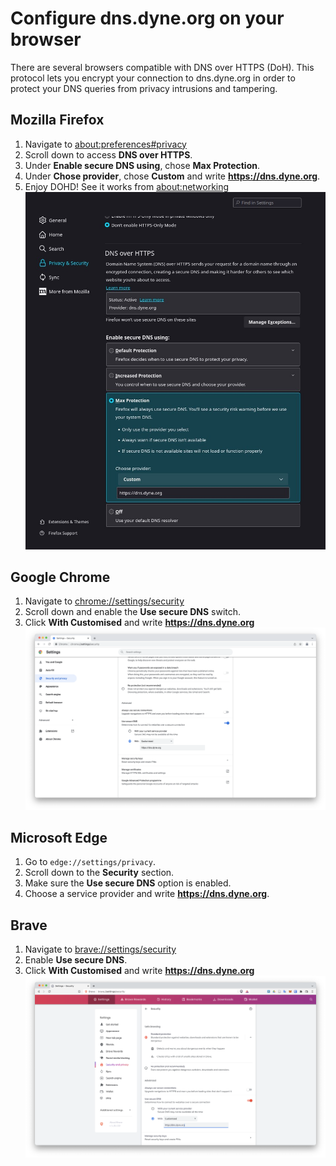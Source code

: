 # Configure dns.dyne.org on your browser

There are several browsers compatible with DNS over HTTPS (DoH). This protocol lets you encrypt your connection to dns.dyne.org in order to protect your DNS queries from privacy intrusions and tampering.

## Mozilla Firefox

1. Navigate to [about:preferences#privacy](about:preferences#privacy)
1. Scroll down to access **DNS over HTTPS**.
1. Under **Enable secure DNS using**, chose **Max Protection**.
1. Under **Chose provider**, chose **Custom** and write **https://dns.dyne.org**.
1. Enjoy DOHD! See it works from [about:networking](about:networking)
![DOHD Firefox 1](assets/firefox-step-1.jpg)

## Google Chrome

1. Navigate to [chrome://settings/security](chrome://settings/security)
1. Scroll down and enable the **Use secure DNS** switch.
1. Click **With Customised** and write **https://dns.dyne.org**
![assets/chrome-step-1.png](assets/chrome-step-1.png)

## Microsoft Edge


1. Go to `edge://settings/privacy`.
1. Scroll down to the **Security** section.
1. Make sure the **Use secure DNS** option is enabled.
1. Choose a service provider and write **https://dns.dyne.org**.

## Brave

1. Navigate to [brave://settings/security](brave://settings/security)
1. Enable **Use secure DNS**.
1. Click **With Customised** and write **https://dns.dyne.org**
![assets/brave-step-1.png](assets/brave-step-1.png)

